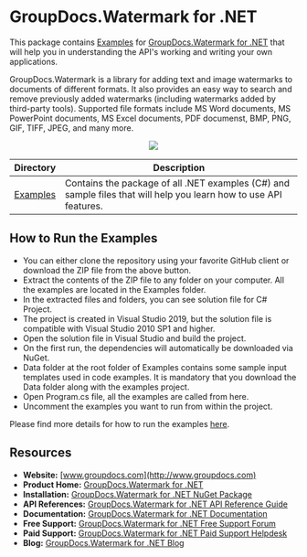 # GroupDocs.Watermark for .NET

This package contains [Examples](https://github.com/groupdocs-watermark/GroupDocs.Watermark-for-.NET/tree/master/Examples) for [GroupDocs.Watermark for .NET](https://products.groupdocs.com/watermark/net) that will help you in understanding the API's working and writing your own applications.

GroupDocs.Watermark is a library for adding text and image watermarks to documents of different formats. It also provides an easy way to search and remove previously added watermarks (including watermarks added by third-party tools). Supported file formats include MS Word documents, MS PowerPoint documents, MS Excel documents, PDF documenst, BMP, PNG, GIF, TIFF, JPEG, and many more.

<p align="center">

  <a title="Download complete GroupDocs.Watermark for .NET source code" href="https://github.com/groupdocs-watermark/GroupDocs.Watermark-for-.NET/archive/api-v2.zip">
	<img src="https://raw.github.com/AsposeExamples/java-examples-dashboard/master/images/downloadZip-Button-Large.png" />
  </a>
</p>

Directory | Description
--------- | -----------
[Examples](https://github.com/groupdocs-watermark/GroupDocs.Watermark-for-.NET/tree/api-v2/Examples)  | Contains the package of all .NET examples (C#) and sample files that will help you learn how to use API features. 

## How to Run the Examples

+ You can either clone the repository using your favorite GitHub client or download the ZIP file from the above button.
+ Extract the contents of the ZIP file to any folder on your computer. All the examples are located in the Examples folder.
+ In the extracted files and folders, you can see solution file for C# Project.
+ The project is created in Visual Studio 2019, but the solution file is compatible with Visual Studio 2010 SP1 and higher.
+ Open the solution file in Visual Studio and build the project.
+ On the first run, the dependencies will automatically be downloaded via NuGet.
+ Data folder at the root folder of Examples contains some sample input templates used in code examples. It is mandatory that you download the Data folder along with the examples project.
+ Open Program.cs file, all the examples are called from here.
+ Uncomment the examples you want to run from within the project.

Please find more details for how to run the examples [here](https://docs.groupdocs.com/display/watermarknet/How+to+Run+Examples).

## Resources

+ **Website:** [www.groupdocs.com](http://www.groupdocs.com)
+ **Product Home:** [GroupDocs.Watermark for .NET](https://products.groupdocs.com/watermark/net)
+ **Installation:** [GroupDocs.Watermark for .NET NuGet Package](https://www.nuget.org/packages/GroupDocs.Watermark/)
+ **API References:** [GroupDocs.Watermark for .NET API Reference Guide](https://apireference.groupdocs.com/net/watermark)
+ **Documentation:** [GroupDocs.Watermark for .NET Documentation](https://docs.groupdocs.com/display/watermarknet/Introducing+GroupDocs.Watermark+for+.NET)
+ **Free Support:** [GroupDocs.Watermark for .NET Free Support Forum](https://forum.groupdocs.com/c/watermark)
+ **Paid Support:** [GroupDocs.Watermark for .NET Paid Support Helpdesk](https://helpdesk.groupdocs.com/)
+ **Blog:** [GroupDocs.Watermark for .NET Blog](https://blog.groupdocs.com/category/groupdocs-watermark-product-family/)

